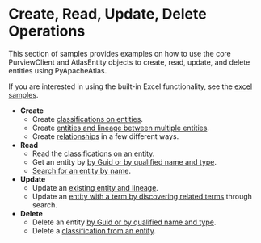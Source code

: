 # Create, Read, Update, Delete Operations

This section of samples provides examples on how to use the core
PurviewClient and AtlasEntity objects to create, read, update, and delete
entities using PyApacheAtlas.

If you are interested in using the built-in Excel functionality, see the [excel samples](../excel/README.md).

* **Create**
  * Create [classifications on entities](./create_entity_and_classification.py).
  * Create [entities and lineage between multiple entities](./create_entity_and_lineage.py).
  * Create [relationships](./create_relationships.py) in a few different ways.
* **Read**
  * Read the [classifications on an entity](./read_classification.py).
  * Get an entity by [by Guid or by qualified name and type](./read_entity_guid_or_name.py).
  * [Search for an entity by name](./read_search_by_name.py).
* **Update**
  * Update an [existing entity and lineage](./update_entity_and_lineage.py).
  * Update an [entity with a term by discovering related terms](./update_entities_with_term.py) through search.
* **Delete**
  * Delete an entity [by Guid or by qualified name and type](./delete_entity.py).
  * Delete a [classification from an entity](./delete_classification.py).